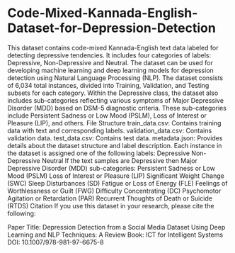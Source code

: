 # Code-Mixed-Kannada-English-Dataset-for-Depression-Detection
This dataset contains code-mixed Kannada-English text data labeled for detecting depressive tendencies. It includes four categories of labels: Depressive, Non-Depressive and Neutral. The dataset can be used for developing machine learning and deep learning models for depression detection using Natural Language Processing (NLP).
The dataset consists of 6,034 total instances, divided into Training, Validation, and Testing subsets for each category.
Within the Depressive class, the dataset also includes sub-categories reflecting various symptoms of Major Depressive Disorder (MDD) based on DSM-5 diagnostic criteria. These sub-categories include Persistent Sadness or Low Mood (PSLM), Loss of Interest or Pleasure (LIP), and others.
File Structure
train_data.csv: Contains training data with text and corresponding labels.
validation_data.csv: Contains validation data.
test_data.csv: Contains test data.
metadata.json: Provides details about the dataset structure and label description.
Each instance in the dataset is assigned one of the following labels:
Depressive
Non-Depressive
Neutral
If the text samples are Depressive then Major Depressive Disorder (MDD) sub-categories:
Persistent Sadness or Low Mood (PSLM)
Loss of Interest or Pleasure (LIP)
Significant Weight Change (SWC)
Sleep Disturbances (SD)
Fatigue or Loss of Energy (FLE)
Feelings of Worthlessness or Guilt (FWG)
Difficulty Concentrating (DC)
Psychomotor Agitation or Retardation (PAR)
Recurrent Thoughts of Death or Suicide (RTDS)
Citation
If you use this dataset in your research, please cite the following:

Paper Title: Depression Detection from a Social Media Dataset Using Deep Learning and NLP Techniques: A Review
Book: ICT for Intelligent Systems
DOI: 10.1007/978-981-97-6675-8
